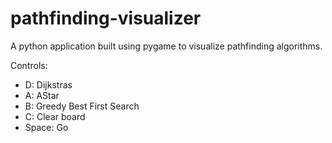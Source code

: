 # pathfinding-visualizer
A python application built using pygame to visualize pathfinding algorithms.

Controls:
- D: Dijkstras
- A: AStar
- B: Greedy Best First Search
- C: Clear board
- Space: Go
